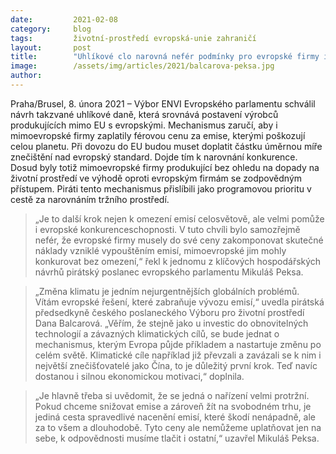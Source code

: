 ```yaml
---
date:         2021-02-08
category:     blog
tags:         životní-prostředí evropská-unie zahraničí
layout:       post
title:        "Uhlíkové clo narovná nefér podmínky pro evropské firmy i sníží emise. Schválil ho výbor Evropského parlamentu"
image:        /assets/img/articles/2021/balcarova-peksa.jpg
author:       
---
```



 

Praha/Brusel, 8. února 2021 – Výbor ENVI Evropského parlamentu schválil návrh takzvané uhlíkové daně, která srovnává postavení výrobců produkujících mimo EU s evropskými. Mechanismus zaručí, aby i mimoevropské firmy zaplatily férovou cenu za emise, kterými poškozují celou planetu. Při dovozu do EU budou muset doplatit částku úměrnou míře znečištění nad evropský standard. Dojde tím k narovnání konkurence. Dosud byly totiž mimoevropské firmy produkující bez ohledu na dopady na životní prostředí ve výhodě oproti evropským firmám se zodpovědným přístupem. Piráti tento mechanismus přislíbili jako programovou prioritu v cestě za narovnáním tržního prostředí.

> „Je to další krok nejen k omezení emisí celosvětově, ale velmi pomůže i evropské konkurenceschopnosti. V tuto chvíli bylo samozřejmě nefér, že evropské firmy musely do své ceny zakomponovat skutečné náklady vzniklé vypouštěním emisí, mimoevropské jim mohly konkurovat bez omezení,“ řekl k jednomu z klíčových hospodářských návrhů pirátský poslanec evropského parlamentu Mikuláš Peksa.

> „Změna klimatu je jedním nejurgentnějších globálních problémů. Vítám evropské řešení, které zabraňuje vývozu emisí,“ uvedla pirátská předsedkyně českého poslaneckého Výboru pro životní prostředí Dana Balcarová. „Věřím, že stejně jako u investic do obnovitelných technologií a závazných klimatických cílů, se bude jednat o mechanismus, kterým Evropa půjde příkladem a nastartuje změnu po celém světě. Klimatické cíle například již převzali a zavázali se k nim i největší znečišťovatelé jako Čína, to je důležitý první krok. Teď navíc dostanou i silnou ekonomickou motivaci,“ doplnila.

> „Je hlavně třeba si uvědomit, že se jedná o nařízení velmi protržní. Pokud chceme snižovat emise a zároveň žít na svobodném trhu, je jediná cesta spravedlivé nacenění emisí, které škodí nenápadně, ale za to všem a dlouhodobě. Tyto ceny ale nemůžeme uplatňovat jen na sebe, k odpovědnosti musíme tlačit i ostatní,“ uzavřel Mikuláš Peksa. 
